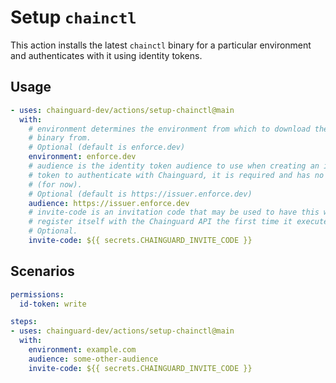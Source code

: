 # Setup `chainctl`

This action installs the latest `chainctl` binary for a particular environment
and authenticates with it using identity tokens.

## Usage

```yaml
- uses: chainguard-dev/actions/setup-chainctl@main
  with:
    # environment determines the environment from which to download the chainctl
    # binary from.
    # Optional (default is enforce.dev)
    environment: enforce.dev
    # audience is the identity token audience to use when creating an identity
    # token to authenticate with Chainguard, it is required and has no default
    # (for now).
    # Optional (default is https://issuer.enforce.dev)
    audience: https://issuer.enforce.dev
    # invite-code is an invitation code that may be used to have this workload
    # register itself with the Chainguard API the first time it executes.
    # Optional.
    invite-code: ${{ secrets.CHAINGUARD_INVITE_CODE }}
```

## Scenarios

```yaml
permissions:
  id-token: write

steps:
- uses: chainguard-dev/actions/setup-chainctl@main
  with:
    environment: example.com
    audience: some-other-audience
    invite-code: ${{ secrets.CHAINGUARD_INVITE_CODE }}
```
